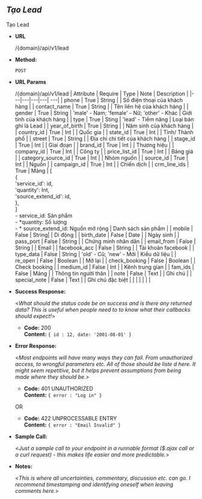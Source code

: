 ***Tạo Lead***
----
 Tạo Lead

* **URL**

  /{domain}/api/v1/lead

* **Method:**
  
  `POST`
  
*  **URL Params**

   /{domain}/api/v1/lead
    | Attribute  | Require  | Type  | Note | Description |
    |---|---|---|---| ---|
    | phone | True  | String  | | Số điện thoại của khách hàng |
    | contact_name | True | String | | Tên liên hệ của khách hàng |
    | gender | True | String | 'male' - Nam; 'female' - Nữ; 'other' - Khác | Giới tính của khách hàng |
    | type | True | Sting | 'lead' - Tiềm năng | Loại bản ghi là Lead |
    | year_of_birth | True | String | | Năm sinh của khách hàng |
    | country_id | True | Int | | Quốc gia |
    | state_id | True | Int | | Tỉnh/ Thành phố |
    | street | True | String | | Địa chỉ chi tiết của khách hàng |
    | stage_id | True | Int | | Giai đoạn |
    | brand_id | True | Int | | Thương hiệu |
    | company_id | True | Int | | Công ty |
    | price_list_id | True | Int | | Bảng giá |
    | category_source_id | True | Int | | Nhóm nguồn |
    | source_id | True | Int | | Nguồn |
    | campaign_id | True | Int | | Chiến dịch | 
    | crm_line_ids | True | Mảng | [ <br/> { <br/> 'service_id': id, <br/> 'quantity': Int, <br/> 'source_extend_id': id, <br/> }, <br/> ] <br/> - service_id: Sản phẩm <br/>- *quantity: Số lượng <br/>- * source_extend_id: Nguồn mở rộng  | Danh sách sản phẩm |
    | mobile | False | String| | Di động |
    | birth_date | False | Date | | Ngày sinh |
    | pass_port | False | String | | Chứng minh nhân dân |
    | email_from | False | String | | Email |
    | facebook_acc | False | String | | Tài khoản facebook |
    | type_data | False | String | 'old' - Cũ; 'new' - Mới | Kiểu dữ liệu |
    | re_open | False | Boolean | | Mở lại |
    | check_booking | False | Boolean | | Check booking |
    | medium_id | False | Int | | Kênh trung gian |
    | fam_ids | False | Mảng | | Thông tin người thân |
    | note | False | Text | | Ghi chú |
    | special_note | False | Text | | Ghi chú đặc biệt |
    |   |   |   |   |   |

* **Success Response:**
  
  <_What should the status code be on success and is there any returned data? This is useful when people need to to know what their callbacks should expect!_>

  * **Code:** 200 <br />
    **Content:** `{ id : 12,
    date: '2001-08-01'
    }`
 
* **Error Response:**

  <_Most endpoints will have many ways they can fail. From unauthorized access, to wrongful parameters etc. All of those should be liste d here. It might seem repetitive, but it helps prevent assumptions from being made where they should be._>

  * **Code:** 401 UNAUTHORIZED <br />
    **Content:** `{ error : "Log in" }`

  OR

  * **Code:** 422 UNPROCESSABLE ENTRY <br />
    **Content:** `{ error : "Email Invalid" }`

* **Sample Call:**

  <_Just a sample call to your endpoint in a runnable format ($.ajax call or a curl request) - this makes life easier and more predictable._> 

* **Notes:**

  <_This is where all uncertainties, commentary, discussion etc. can go. I recommend timestamping and identifying oneself when leaving comments here._> 
